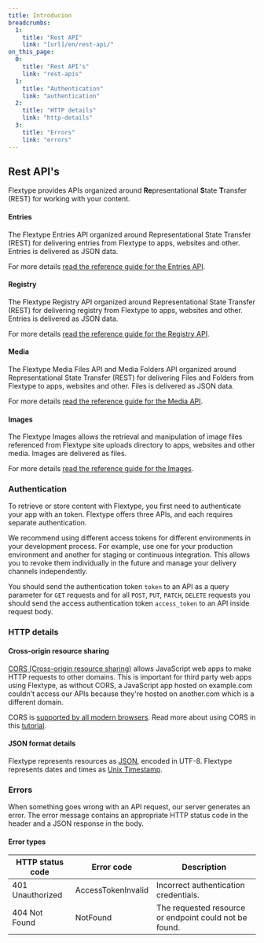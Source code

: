 ```yaml
---
title: Introducion
breadcrumbs:
  1:
    title: "Rest API"
    link: "[url]/en/rest-api/"
on_this_page:
  0:
    title: "Rest API's"
    link: "rest-apis"
  1:
    title: "Authentication"
    link: "authentication"
  2:
    title: "HTTP details"
    link: "http-details"
  3:
    title: "Errors"
    link: "errors"
---
```


## <a name="rest-apis"></a> Rest API's

Flextype provides APIs organized around <b>Re</b>presentational <b>S</b>tate <b>T</b>ransfer (REST) for working with your content.

#### Entries

The Flextype Entries API organized around Representational State Transfer (REST) for delivering entries from Flextype to apps, websites and other. Entries is delivered as JSON data.

For more details <a href="[url]/en/rest-api/entries">read the reference guide for the Entries API</a>.

#### Registry

The Flextype Registry API organized around Representational State Transfer (REST) for delivering registry from Flextype to apps, websites and other. Entries is delivered as JSON data.

For more details <a href="[url]/en/rest-api/registry">read the reference guide for the Registry API</a>.

#### Media

The Flextype Media Files API and Media Folders API organized around Representational State Transfer (REST) for delivering Files and Folders from Flextype to apps, websites and other. Files is delivered as JSON data.

For more details <a href="[url]/en/rest-api/media">read the reference guide for the Media API</a>.

#### Images

The Flextype Images allows the retrieval and manipulation of image files referenced from Flextype site uploads directory to apps, websites and other media. Images are delivered as files.

For more details <a href="[url]/en/rest-api/images">read the reference guide for the Images</a>.


### <a name="authentication"></a> Authentication

To retrieve or store content with Flextype, you first need to authenticate your app with an token. Flextype offers three APIs, and each requires separate authentication.

We recommend using different access tokens for different environments in your development process. For example, use one for your production environment and another for staging or continuous integration. This allows you to revoke them individually in the future and manage your delivery channels independently.

You should send the authentication token `token` to an API as a query parameter for `GET` requests and for all `POST`, `PUT`, `PATCH`, `DELETE` requests you should send the access authentication token `access_token` to an API inside request body.

### <a name="http-details"></a> HTTP details

#### Cross-origin resource sharing

[CORS (Cross-origin resource sharing)](https://en.wikipedia.org/wiki/Cross-origin_resource_sharing) allows JavaScript web apps to make HTTP requests to other domains. This is important for third party web apps using Flextype, as without CORS, a JavaScript app hosted on example.com couldn't access our APIs because they're hosted on another.com which is a different domain.

CORS is [supported by all modern browsers](http://caniuse.com/cors). Read more about using CORS in this [tutorial](https://www.html5rocks.com/en/tutorials/cors/).

#### JSON format details

Flextype represents resources as [JSON](http://json.org/), encoded in UTF-8. Flextype represents dates and times as [Unix Timestamp](https://www.unixtimestamp.com).

### <a name="errors"></a> Errors

When something goes wrong with an API request, our server generates an error. The error message contains an appropriate HTTP status code in the header and a JSON response in the body.

#### Error types

<div class="table">
    <table>
        <thead>
            <tr>
                <th>HTTP status code</th>
                <th>Error code</th>
                <th>Description</th>
            </tr>
        </thead>
        <tbody>
            <tr>
                <td>401 Unauthorized</td>
                <td>AccessTokenInvalid</td>
                <td>Incorrect authentication credentials.</td>
            </tr>
            <tr>
                <td>404 Not Found</td>
                <td>NotFound</td>
                <td>The requested resource or endpoint could not be found.</td>
            </tr>
        </tbody>
    </table>
</div>
